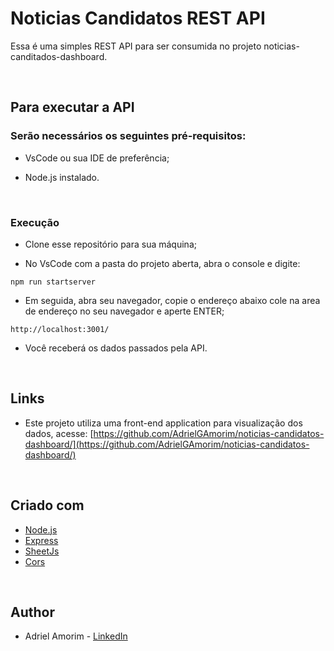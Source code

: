 # Noticias Candidatos REST API

Essa é uma simples REST API para ser consumida no projeto noticias-canditados-dashboard.

<br />

## Para executar a API

### Serão necessários os seguintes pré-requisitos:

* VsCode ou sua IDE de preferência;

* Node.js instalado.

<br />

### Execução

* Clone esse repositório para sua máquina;

* No VsCode com a pasta do projeto aberta, abra o console e digite:

```shell script
npm run startserver
```

* Em seguida, abra seu navegador, copie o endereço abaixo cole na area de endereço no seu navegador e aperte ENTER;

```
http://localhost:3001/
```

* Você receberá os dados passados pela API.

<br />

## Links

- Este projeto utiliza uma front-end application para visualização dos dados, acesse: [https://github.com/AdrielGAmorim/noticias-candidatos-dashboard/](https://github.com/AdrielGAmorim/noticias-candidatos-dashboard/)

<br />

## Criado com

- [Node.js](https://nodejs.org/pt-br/docs/)
- [Express](https://expressjs.com/)
- [SheetJs](https://www.npmjs.com/package/xlsx/)
- [Cors](https://expressjs.com/en/resources/middleware/cors.html/)

<br />

## Author

- Adriel Amorim - [LinkedIn](https://www.linkedin.com/in/adrielamorim/)
